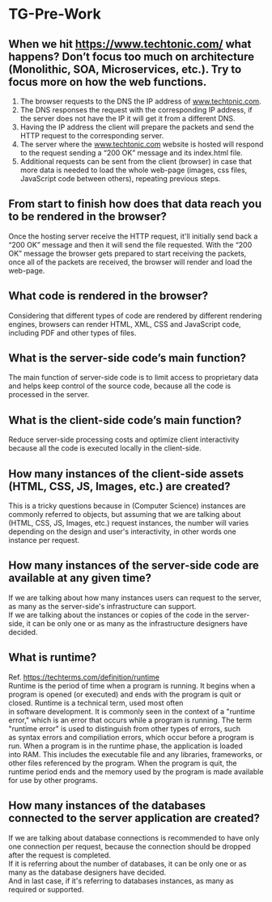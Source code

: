 # TG-Pre-Work

## When we hit https://www.techtonic.com/ what happens? Don’t focus too much on architecture (Monolithic, SOA, Microservices, etc.). Try to focus more on how the web functions.

1. The browser requests to the DNS the IP address of www.techtonic.com.
2. The DNS responses the request with the corresponding IP address, if the server does not have the IP it will get it from a different DNS.
3. Having the IP address the client will prepare the packets and send the HTTP request to the corresponding server.
4. The server where the www.techtonic.com website is hosted will respond to the request sending a “200 OK” message and its index.html file.
5. Additional requests can be sent from the client (browser) in case that more data is needed to load the whole web-page (images, css files, JavaScript code between others), repeating previous steps.


## From start to finish how does that data reach you to be rendered in the browser?

Once the hosting server receive the HTTP request, it'll initially send back a “200 OK” message and then it will send the file requested.
With the “200 OK” message the browser gets prepared to start receiving the packets, once all of the packets are received, the browser will render and load the web-page.

## What code is rendered in the browser?

Considering that different types of code are rendered by different rendering engines, browsers can render HTML, XML, CSS and JavaScript code, including PDF and other types of files.

## What is the server-side code’s main function?

The main function of server-side code is to limit access to proprietary data and helps keep control of the source code, because all the code is processed in the server.

## What is the client-side code’s main function?

Reduce server-side processing costs and optimize client interactivity because all the code is executed locally in the client-side.

## How many instances of the client-side assets (HTML, CSS, JS, Images, etc.) are created?

This is a tricky questions because in (Computer Science) instances are commonly referred to objects, but assuming that we are talking about (HTML, CSS, JS, Images, etc.) request instances, the number will varies depending on the design and user's interactivity, in other words one instance per request.

## How many instances of the server-side code are available at any given time?

If we are talking about how many instances users can request to the server, as many as the server-side's infrastructure can support.
<br>
If we are talking about the instances or copies of the code in the server-side, it can be only one or as many as the infrastructure designers have decided.

## What is runtime?

Ref. https://techterms.com/definition/runtime <br>
Runtime is the period of time when a program is running. It begins when a program is opened (or executed) and ends with the program is quit or closed.
Runtime is a technical term, used most often in software development. It is commonly seen in the context of a "runtime error," which is an error that occurs while a program is running. The term "runtime error" is used to distinguish from other types of errors, such as syntax errors and compiliation errors, which occur before a program is run.
When a program is in the runtime phase, the application is loaded into RAM. This includes the executable file and any libraries, frameworks, or other files referenced by the program. When the program is quit, the runtime period ends and the memory used by the program is made available for use by other programs.

## How many instances of the databases connected to the server application are created?

If we are talking about database connections is recommended to have only one connection per request, because the connection should be dropped after the request is completed.
<br>
If it is referring about the number of databases, it can be only one or as many as the database designers have decided.
<br>
And in last case, if it's referring to databases instances, as many as required or supported.
